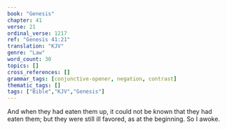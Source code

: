```yaml
---
book: "Genesis"
chapter: 41
verse: 21
ordinal_verse: 1217
ref: "Genesis 41:21"
translation: "KJV"
genre: "Law"
word_count: 30
topics: []
cross_references: []
grammar_tags: [conjunctive-opener, negation, contrast]
thematic_tags: []
tags: ["Bible","KJV","Genesis"]
---
```

And when they had eaten them up, it could not be known that they had eaten them; but they were still ill favored, as at the beginning. So I awoke.
